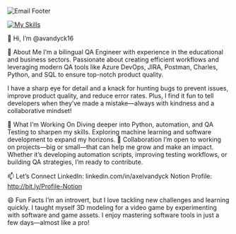 

![Email Footer](https://github.com/user-attachments/assets/c6cfdf0a-1ce4-4ab9-b3ce-d7f19b6a33d6)


[![My Skills](https://skillicons.dev/icons?i=androidstudio,azure,sentry,py,pycharm,powershell,postman,postgres,git,figma,azure,discord&perline=6)](https://skillicons.dev)


👋 Hi, I’m @avandyck16

🌟 About Me
I’m a bilingual QA Engineer with experience in the educational and business sectors. Passionate about creating efficient workflows and leveraging modern QA tools like Azure DevOps, JIRA, Postman, Charles, Python, and SQL to ensure top-notch product quality.

I have a sharp eye for detail and a knack for hunting bugs to prevent issues, improve product quality, and reduce error rates. Plus, I find it fun to tell developers when they’ve made a mistake—always with kindness and a collaborative mindset!

🚀 What I’m Working On
Diving deeper into Python, automation, and QA Testing to sharpen my skills.
Exploring machine learning and software development to expand my horizons.
🤝 Collaboration
I’m open to working on projects—big or small—that can help me grow and make an impact. Whether it’s developing automation scripts, improving testing workflows, or building QA strategies, I’m ready to contribute.

📫 Let’s Connect
LinkedIn: linkedin.com/in/axelvandyck
Notion Profile: http://bit.ly/Profile-Notion

😄 Fun Facts
I’m an introvert, but I love tackling new challenges and learning quickly.
I taught myself 3D modeling for a video game by experimenting with software and game assets.
I enjoy mastering software tools in just a few days—almost like a pro!
<!---
avandyck16/avandyck16 is a ✨ special ✨ repository because its `README.md` (this file) appears on your GitHub profile.
You can click the Preview link to take a look at your changes.
--->
